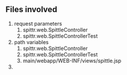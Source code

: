 ## Files involved

1. request parameters
   1. spittr.web.SpittleController
   2. spittr.web.SpittleControllerTest
2. path variables
   1. spittr.web.SpittleController
   2. spittr.web.SpittleControllerTest
   3. main/webapp/WEB-INF/views/spittle.jsp
3. 